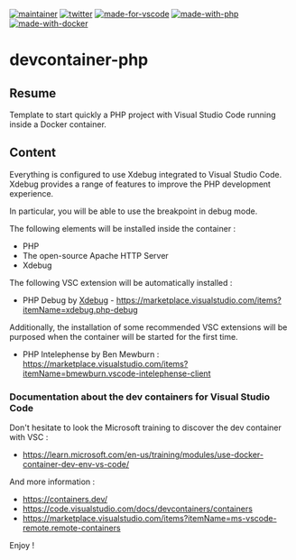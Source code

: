 [![maintainer](https://badgen.net/badge/maintainer/bastgau/orange?color=orange&icon=github)](https://gitHub.com/bastgau)
[![twitter](https://badgen.net/badge/twitter/_bastiengautier/?color=orange&icon=twitter)](https://www.twitter.com/_bastiengautier)
[![made-for-vscode](https://badgen.net/badge/Made%20for/VSCode/?color=blue&icon=visualstudio)](https://code.visualstudio.com/)
[![made-with-php](https://badgen.net/badge/Made%20with/PHP/?color=blue&icon=pypi)](https://www.php.net/)
[![made-with-docker](https://badgen.net/badge/Made%20with/Docker/?color=blue&icon=docker)](https://www.docker.com/)

# devcontainer-php

## Resume

Template to start quickly a PHP project with Visual Studio Code running inside a Docker container.

## Content

Everything is configured to use Xdebug integrated to Visual Studio Code. Xdebug provides a range of features to improve the PHP development experience.

In particular, you will be able to use the breakpoint in debug mode.

The following elements will be installed inside the container :

- PHP
- The open-source Apache HTTP Server
- Xdebug

The following VSC extension will be automatically installed :

- PHP Debug by [Xdebug](https://xdebug.org/) - https://marketplace.visualstudio.com/items?itemName=xdebug.php-debug

Additionally, the installation of some recommended VSC extensions will be purposed when the container will be started for the first time.

- PHP Intelephense by Ben Mewburn : https://marketplace.visualstudio.com/items?itemName=bmewburn.vscode-intelephense-client

### Documentation about the dev containers for Visual Studio Code

Don't hesitate to look the Microsoft training to discover the dev container with VSC :

- https://learn.microsoft.com/en-us/training/modules/use-docker-container-dev-env-vs-code/

And more information :

- https://containers.dev/
- https://code.visualstudio.com/docs/devcontainers/containers
- https://marketplace.visualstudio.com/items?itemName=ms-vscode-remote.remote-containers

Enjoy !
